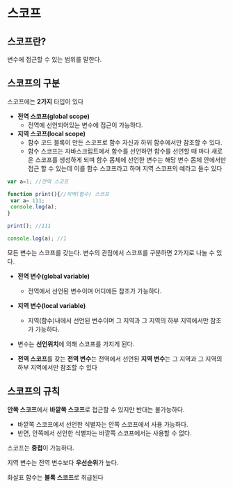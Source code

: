 # 스코프

## 스코프란?
 변수에 접근할 수 있는 범위를 말한다.
## 스코프의 구분
 스코프에는 **2가지** 타입이 있다 
   * **전역 스코프(global scope)**
        * 전역에 선언되어있는 변수에 접근이 가능하다.
   * **지역 스코프(local scope)**
        * 함수 코드 블록이 만든 스코프로 함수 자신과 하위 함수에서만 참조할 수 있다.
        * 함수 스코프는 자바스크립트에서 함수를 선언하면 함수를 선언할 때 마다 새로운 스코프를 생성하게 되며 함수 몸체에 선언한 변수는 해당 변수 몸체 안에서만 접근 할 수 있는데 이를 함수 스코프라고 하며 지역 스코프의 예라고 들수 있다  
  
  ```jsx 
  var a=1; //전역 스코프
  
  function print(){//지역(함수) 스코프 
   var a= 111;
   console.log(a);
  }
  
  print(); //111
  
  console.log(a); //1
  ```
    
모든 변수는 스코프를 갖는다. 변수의 관점에서 스코프를 구분하면 2가지로 나눌 수 있다.
 * **전역 변수(global variable)**
    * 전역에서 선언된 변수이며 어디에든 참조가 가능하다.
 * **지역 변수(local variable)**
    * 지역(함수)내에서 선언된 변수이며 그 지역과 그 지역의 하부 지역에서만 참조가 가능하다.
    
 * 변수는 **선언위치**에 의해 스코프를 가지게 된다.

 * **전역 스코프**를 갖는 **전역 변수**는 전역에서 선언된 **지역 변수**는 그 지역과 그 지역의 하부 지역에서만 참조할 수 있다 

## 스코프의 규칙 
 **안쪽 스코프**에서 **바깥쪽 스코프**로 접근할 수 있지만 반대는 불가능하다.
 * 바깥쪽 스코프에서 선언한 식별자는 안쪽 스코프에서 사용 가능하다.
 * 반면, 안쪽에서 선언한 식별자는 바깥쪽 스코프에서는 사용할 수 없다.
 
 스코프는 **중첩**이 가능하다.
 
지역 변수는 전역 변수보다 **우선순위**가 높다.

화살표 함수는 **블록 스코프**로 취급된다
